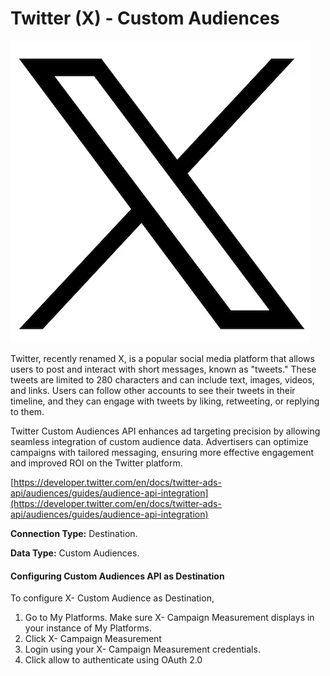# Twitter (X) - Custom Audiences

![](<.gitbook/assets/image (19).png>)

Twitter, recently renamed X, is a popular social media platform that allows users to post and interact with short messages, known as "tweets." These tweets are limited to 280 characters and can include text, images, videos, and links. Users can follow other accounts to see their tweets in their timeline, and they can engage with tweets by liking, retweeting, or replying to them.

Twitter Custom Audiences API enhances ad targeting precision by allowing seamless integration of custom audience data. Advertisers can optimize campaigns with tailored messaging, ensuring more effective engagement and improved ROI on the Twitter platform.

[https://developer.twitter.com/en/docs/twitter-ads-api/audiences/guides/audience-api-integration](https://developer.twitter.com/en/docs/twitter-ads-api/audiences/guides/audience-api-integration)

**Connection Type:** Destination.

**Data Type:** Custom Audiences.

#### Configuring Custom Audiences API as Destination

To configure X- Custom Audience as Destination,

1. Go to My Platforms. Make sure X- Campaign Measurement displays in your instance of My Platforms.
2. Click X- Campaign Measurement&#x20;
3. Login using your X- Campaign Measurement credentials.
4. Click allow to authenticate using OAuth 2.0

